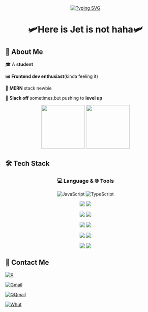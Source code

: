

<div align="center";> <a href="https://git.io/typing-svg"><img src="https://readme-typing-svg.demolab.com?font=Fira+Code&pause=1000&color=B940F7&width=435&lines=++++++++++++++**************Welcome*************" alt="Typing SVG" /></a> </div>



<div align="center">
  
# 🛩Here is Jet is not haha🛩
</div>

## 🌟 **About Me**

🎓 A **student**

🖼  **Frontend dev enthusiast**(kinda feeling it)

🌱  **MERN** stack newbie

🐠  **Slack off** sometimes,but pushing to **level up**


<div align="center"> <img height="137px" src="https://github-readme-stats.vercel.app/api/top-langs/?username=jet-isnt-haha&layout=compact" /> 
<img height="137px" src="https://github-readme-stats.vercel.app/api?username=jet-isnt-haha&hide_title=true&hide_border=true&show_icons=trueline_height=21&text_color=000&icon_color=000&bg_color=0,ea6161,ffc64d,fffc4d,52fa5a&theme=graywhite" /></div>

## 🛠️ **Tech Stack**
<div align="center">

### 💻 Language & 🌐 Tools
![JavaScript](https://img.shields.io/badge/-JavaScript-yellow?style=flat-square&logo=javascript&logoColor=ffffff)
![TypeScript](https://img.shields.io/badge/-TypeScript-blue?style=flat-square&logo=typescript&logoColor=ffffff)

[![](https://img.shields.io/badge/-Nodejs-E6EBF0?style=flat-square&logo=nodedotjs&logoColor=green)](https://nodejs.org/)
[![](https://img.shields.io/badge/-Express-E6EBF0?style=flat-square&logo=express&logoColor=black)](https://expressjs.com/)

[![](https://img.shields.io/badge/-HTML5-E34F26?style=flat-square&logo=html5&logoColor=ffffff)](https://html.spec.whatwg.org/)
[![](https://img.shields.io/badge/-CSS3-purple?style=flat-square&logo=css3&logoColor=ffffff)](https://www.w3.org/Style/CSS/)

[![](https://img.shields.io/badge/-React-2496ED?style=flat-square&logo=React)](https://react.dev/)
[![](https://img.shields.io/badge/-Expo-black?style=flat-square&logo=Expo)](https://expo.dev/)

[![](https://img.shields.io/badge/-Mongodb-black?style=flat-square&logo=mongodb&logoColor=green)](https://www.mongodb.com/)
[![](https://img.shields.io/badge/-Redis-black?style=flat-square&logo=redis&logoColor=darkred)](https://redis.io/)

[![](https://img.shields.io/badge/-Git-f05032?style=flat-square&logo=git&logoColor=ffffff)](https://git-scm.com/)
[![](https://img.shields.io/badge/-Nginx-269539?style=flat-square&logo=nginx&logoColor=ffffff)](https://nginx.org/)
</div>

## 📩 **Contact Me**  
[![X](https://img.shields.io/badge/X-black?style=for-the-badge&logo=x&logoColor=white)](https://x.com/jet239114294614) 

[![Gmail](https://img.shields.io/badge/Gmail-D14836?style=for-the-badge&logo=gmail&logoColor=white)](mailto:cjet945@gmail.com) 

[![QQmail](https://img.shields.io/badge/QQmail-pink?style=for-the-badge&logo=qq&logoColor=white)](mailto:j3t_ch3n@qq.com) 

[![Whut](https://img.shields.io/badge/WhutEmail-skyblue?style=for-the-badge)](mailto:357825@whut.edu.cn) 

